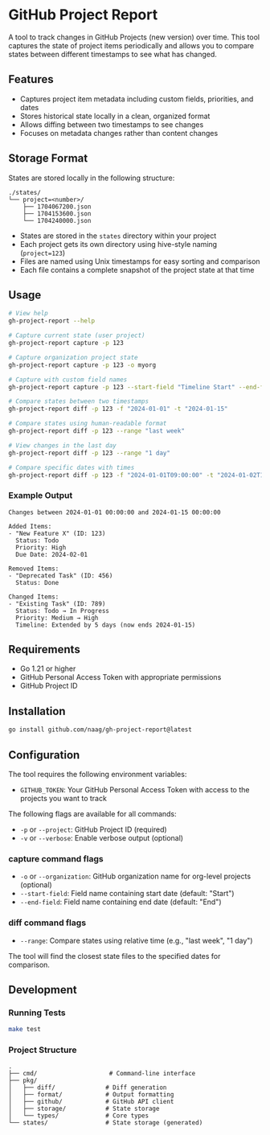 # GitHub Project Report

A tool to track changes in GitHub Projects (new version) over time. This tool captures the state of project items periodically and allows you to compare states between different timestamps to see what has changed.

## Features

- Captures project item metadata including custom fields, priorities, and dates
- Stores historical state locally in a clean, organized format
- Allows diffing between two timestamps to see changes
- Focuses on metadata changes rather than content changes

## Storage Format

States are stored locally in the following structure:
```
./states/
└── project=<number>/
    ├── 1704067200.json
    ├── 1704153600.json
    └── 1704240000.json
```

- States are stored in the `states` directory within your project
- Each project gets its own directory using hive-style naming (`project=123`)
- Files are named using Unix timestamps for easy sorting and comparison
- Each file contains a complete snapshot of the project state at that time

## Usage

```bash
# View help
gh-project-report --help

# Capture current state (user project)
gh-project-report capture -p 123

# Capture organization project state
gh-project-report capture -p 123 -o myorg

# Capture with custom field names
gh-project-report capture -p 123 --start-field "Timeline Start" --end-field "Timeline End"

# Compare states between two timestamps
gh-project-report diff -p 123 -f "2024-01-01" -t "2024-01-15"

# Compare states using human-readable format
gh-project-report diff -p 123 --range "last week"

# View changes in the last day
gh-project-report diff -p 123 --range "1 day"

# Compare specific dates with times
gh-project-report diff -p 123 -f "2024-01-01T09:00:00" -t "2024-01-02T17:00:00"
```

### Example Output

```
Changes between 2024-01-01 00:00:00 and 2024-01-15 00:00:00

Added Items:
- "New Feature X" (ID: 123)
  Status: Todo
  Priority: High
  Due Date: 2024-02-01

Removed Items:
- "Deprecated Task" (ID: 456)
  Status: Done

Changed Items:
- "Existing Task" (ID: 789)
  Status: Todo → In Progress
  Priority: Medium → High
  Timeline: Extended by 5 days (now ends 2024-01-15)
```

## Requirements

- Go 1.21 or higher
- GitHub Personal Access Token with appropriate permissions
- GitHub Project ID

## Installation

```bash
go install github.com/naag/gh-project-report@latest
```

## Configuration

The tool requires the following environment variables:
- `GITHUB_TOKEN`: Your GitHub Personal Access Token with access to the projects you want to track

The following flags are available for all commands:
- `-p` or `--project`: GitHub Project ID (required)
- `-v` or `--verbose`: Enable verbose output (optional)

### capture command flags
- `-o` or `--organization`: GitHub organization name for org-level projects (optional)
- `--start-field`: Field name containing start date (default: "Start")
- `--end-field`: Field name containing end date (default: "End")

### diff command flags
- `--range`: Compare states using relative time (e.g., "last week", "1 day")

The tool will find the closest state files to the specified dates for comparison.

## Development

### Running Tests

```bash
make test
```

### Project Structure

```
.
├── cmd/                    # Command-line interface
├── pkg/
│   ├── diff/              # Diff generation
│   ├── format/            # Output formatting
│   ├── github/            # GitHub API client
│   ├── storage/           # State storage
│   └── types/             # Core types
└── states/                # State storage (generated)
```